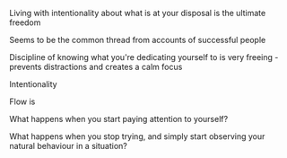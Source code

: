 


Living with intentionality about what is at your disposal is the ultimate freedom 

Seems to be the common thread from accounts of successful people

Discipline of knowing what you're dedicating yourself to is very freeing - prevents distractions and creates a calm focus 

Intentionality

 

Flow is 



What happens when you start paying attention to yourself? 

What happens when you stop trying, and simply start observing your natural behaviour in a situation? 

